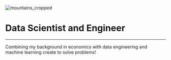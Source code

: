 ![mountains_cropped](https://github.com/alexiskaldany/alexiskaldany/assets/42848893/4e245936-fc38-4b92-b02f-ec59fe03f447)
# Data Scientist and Engineer
-------------- 
Combining my background in economics with data engineering and machine learning create to solve problems!
<!--
**alexiskaldany/alexiskaldany** is a ✨ _special_ ✨ repository because its `README.md` (this file) appears on your GitHub profile.

Here are some ideas to get you started:

- 🔭 I’m currently working on ...
- 🌱 I’m currently learning ...
- 👯 I’m looking to collaborate on ...
- 🤔 I’m looking for help with ...
- 💬 Ask me about ...
- 📫 How to reach me: ...
- 😄 Pronouns: ...
- ⚡ Fun fact: ...
-->
